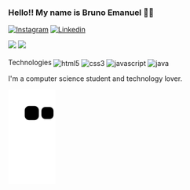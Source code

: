 
### Hello!! My name is Bruno Emanuel 🤚🏿

[![Instagram](https://img.shields.io/badge/Instagram-E4405F?style=for-the-badge&logo=instagram&logoColor=white)](https://www.instagram.com/bruno_emanuel77/)
[![Linkedin](https://img.shields.io/badge/LinkedIn-0077B5?style=for-the-badge&logo=linkedin&logoColor=white)](https://www.linkedin.com/in/bruno-emanuel-benjamin-957789207/)

<div>
<img height ="180em" src="https://github-readme-stats.vercel.app/api?username=devBrunoEmanuel&show_icons=true&theme=dracula"/>
<img height ="180em" src ="https://github-readme-stats.vercel.app/api/top-langs/?username=devBrunoEmanuel&layout=compact&langs_count=7&theme=dracula">
</div>
Technologies

<div style ="display: inline-block"><br/>
    <img align="center" alt="html5" src="https://img.shields.io/badge/HTML5-E34F26?style=for-the-badge&logo=html5&logoColor=white"/>
    <img align="center" alt="css3" src="https://img.shields.io/badge/CSS3-1572B6?style=for-the-badge&logo=css3&logoColor=white"/>
    <img align="center" alt="javascript" src="https://img.shields.io/badge/JavaScript-323330?style=for-the-badge&logo=javascript&logoColor=F7DF1E"/>
    <img align="center" alt="java" src="https://img.shields.io/badge/Java-ED8B00?style=for-the-badge&logo=java&logoColor=white"/>   

</div><br/>

I'm a computer science student and technology lover.

![Snake animation](https://github.com/devBrunoEmanuel/devBrunoEmanuel/blob/output/github-contribution-grid-snake.svg)
